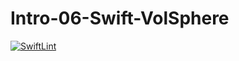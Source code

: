 # Intro-06-Swift-VolSphere
[![SwiftLint](https://github.com/ICS4U-Programming-IoanaM/Intro-06-Swift-VolSphere/workflows/SwiftLint/badge.svg)](https://github.com/ICS4U-Programming-IoanaM/Intro-06-Swift-VolSphere/actions)
